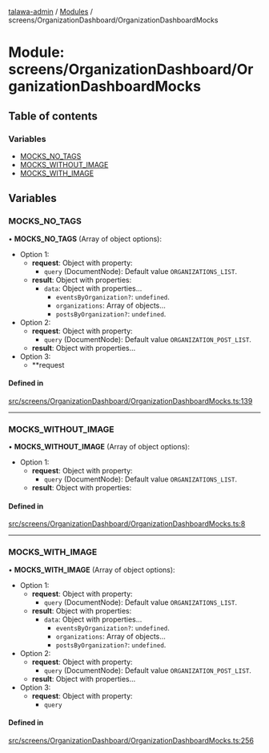 [talawa-admin](../README.md) / [Modules](../modules.md) / screens/OrganizationDashboard/OrganizationDashboardMocks

# Module: screens/OrganizationDashboard/OrganizationDashboardMocks

## Table of contents

### Variables

- [MOCKS\_NO\_TAGS](screens_OrganizationDashboard_OrganizationDashboardMocks.md#mocks_no_tags)
- [MOCKS\_WITHOUT\_IMAGE](screens_OrganizationDashboard_OrganizationDashboardMocks.md#mocks_without_image)
- [MOCKS\_WITH\_IMAGE](screens_OrganizationDashboard_OrganizationDashboardMocks.md#mocks_with_image)

## Variables

### MOCKS\_NO\_TAGS

• **MOCKS_NO_TAGS** (Array of object options):
  - Option 1:
    - **request**: Object with property:
      - `query` (DocumentNode): Default value `ORGANIZATIONS_LIST`.
    - **result**: Object with properties:
      - `data`: Object with properties...
        - `eventsByOrganization?`: `undefined`.
        - `organizations`: Array of objects...
        - `postsByOrganization?`: `undefined`.
  - Option 2:
    - **request**: Object with property:
      - `query` (DocumentNode): Default value `ORGANIZATION_POST_LIST`.
    - **result**: Object with properties...
  - Option 3:
    - **request


#### Defined in

[src/screens/OrganizationDashboard/OrganizationDashboardMocks.ts:139](https://github.com/PalisadoesFoundation/talawa-admin/blob/b619a0d/src/screens/OrganizationDashboard/OrganizationDashboardMocks.ts#L139)

___

### MOCKS\_WITHOUT\_IMAGE

• **MOCKS_WITHOUT_IMAGE** (Array of object options):
  - Option 1:
    - **request**: Object with property:
      - `query` (DocumentNode): Default value `ORGANIZATIONS_LIST`.
    - **result**: Object with properties:

#### Defined in

[src/screens/OrganizationDashboard/OrganizationDashboardMocks.ts:8](https://github.com/PalisadoesFoundation/talawa-admin/blob/b619a0d/src/screens/OrganizationDashboard/OrganizationDashboardMocks.ts#L8)

___

### MOCKS\_WITH\_IMAGE

• **MOCKS_WITH_IMAGE** (Array of object options):
  - Option 1:
    - **request**: Object with property:
      - `query` (DocumentNode): Default value `ORGANIZATIONS_LIST`.
    - **result**: Object with properties:
      - `data`: Object with properties...
        - `eventsByOrganization?`: `undefined`.
        - `organizations`: Array of objects...
        - `postsByOrganization?`: `undefined`.
  - Option 2:
    - **request**: Object with property:
      - `query` (DocumentNode): Default value `ORGANIZATION_POST_LIST`.
    - **result**: Object with properties...
  - Option 3:
    - **request**: Object with property:
      - `query`

#### Defined in

[src/screens/OrganizationDashboard/OrganizationDashboardMocks.ts:256](https://github.com/PalisadoesFoundation/talawa-admin/blob/b619a0d/src/screens/OrganizationDashboard/OrganizationDashboardMocks.ts#L256)